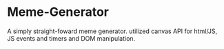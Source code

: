 # Meme-Generator
A simply straight-foward meme generator. utilized canvas API for html/JS, JS events and timers and DOM manipulation.

